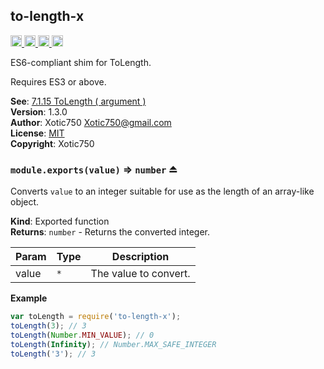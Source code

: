 <a name="module_to-length-x"></a>

## to-length-x
<a href="https://travis-ci.org/Xotic750/to-length-x"
title="Travis status">
<img
src="https://travis-ci.org/Xotic750/to-length-x.svg?branch=master"
alt="Travis status" height="18">
</a>
<a href="https://david-dm.org/Xotic750/to-length-x"
title="Dependency status">
<img src="https://david-dm.org/Xotic750/to-length-x.svg"
alt="Dependency status" height="18"/>
</a>
<a
href="https://david-dm.org/Xotic750/to-length-x#info=devDependencies"
title="devDependency status">
<img src="https://david-dm.org/Xotic750/to-length-x/dev-status.svg"
alt="devDependency status" height="18"/>
</a>
<a href="https://badge.fury.io/js/to-length-x" title="npm version">
<img src="https://badge.fury.io/js/to-length-x.svg"
alt="npm version" height="18">
</a>

ES6-compliant shim for ToLength.

Requires ES3 or above.

**See**: [7.1.15 ToLength ( argument )](http://www.ecma-international.org/ecma-262/6.0/#sec-tolength)  
**Version**: 1.3.0  
**Author**: Xotic750 <Xotic750@gmail.com>  
**License**: [MIT](&lt;https://opensource.org/licenses/MIT&gt;)  
**Copyright**: Xotic750  
<a name="exp_module_to-length-x--module.exports"></a>

### `module.exports(value)` ⇒ <code>number</code> ⏏
Converts `value` to an integer suitable for use as the length of an
array-like object.

**Kind**: Exported function  
**Returns**: <code>number</code> - Returns the converted integer.  

| Param | Type | Description |
| --- | --- | --- |
| value | <code>\*</code> | The value to convert. |

**Example**  
```js
var toLength = require('to-length-x');
toLength(3); // 3
toLength(Number.MIN_VALUE); // 0
toLength(Infinity); // Number.MAX_SAFE_INTEGER
toLength('3'); // 3
```
